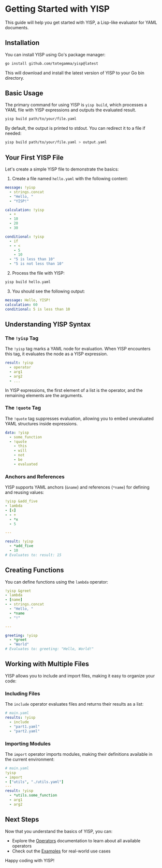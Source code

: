 # Getting Started with YISP

This guide will help you get started with YISP, a Lisp-like evaluator for YAML documents.

## Installation

You can install YISP using Go's package manager:

```sh
go install github.com/totegamma/yisp@latest
```

This will download and install the latest version of YISP to your Go bin directory.

## Basic Usage

The primary command for using YISP is `yisp build`, which processes a YAML file with YISP expressions and outputs the evaluated result.

```sh
yisp build path/to/your/file.yaml
```

By default, the output is printed to stdout. You can redirect it to a file if needed:

```sh
yisp build path/to/your/file.yaml > output.yaml
```

## Your First YISP File

Let's create a simple YISP file to demonstrate the basics:

1. Create a file named `hello.yaml` with the following content:

```yaml
message: !yisp
  - strings.concat
  - "Hello, "
  - "YISP!"

calculation: !yisp
  - +
  - 10
  - 20
  - 30

conditional: !yisp
  - if
  - - <
    - 5
    - 10
  - "5 is less than 10"
  - "5 is not less than 10"
```

2. Process the file with YISP:

```sh
yisp build hello.yaml
```

3. You should see the following output:

```yaml
message: Hello, YISP!
calculation: 60
conditional: 5 is less than 10
```

## Understanding YISP Syntax

### The `!yisp` Tag

The `!yisp` tag marks a YAML node for evaluation. When YISP encounters this tag, it evaluates the node as a YISP expression.

```yaml
result: !yisp
  - operator
  - arg1
  - arg2
  - ...
```

In YISP expressions, the first element of a list is the operator, and the remaining elements are the arguments.

### The `!quote` Tag

The `!quote` tag suppresses evaluation, allowing you to embed unevaluated YAML structures inside expressions.

```yaml
data: !yisp
  - some_function
  - !quote
    - this
    - will
    - not
    - be
    - evaluated
```

### Anchors and References

YISP supports YAML anchors (`&name`) and references (`*name`) for defining and reusing values:

```yaml
!yisp &add_five
- lambda
- [x]
- - +
  - *x
  - 5

---

result: !yisp
  - *add_five
  - 10
# Evaluates to: result: 15
```

## Creating Functions

You can define functions using the `lambda` operator:

```yaml
!yisp &greet
- lambda
- [name]
- - strings.concat
  - "Hello, "
  - *name
  - "!"

---

greeting: !yisp
  - *greet
  - "World"
# Evaluates to: greeting: "Hello, World!"
```

## Working with Multiple Files

YISP allows you to include and import files, making it easy to organize your code:

### Including Files

The `include` operator evaluates files and returns their results as a list:

```yaml
# main.yaml
results: !yisp
  - include
  - "part1.yaml"
  - "part2.yaml"
```

### Importing Modules

The `import` operator imports modules, making their definitions available in the current environment:

```yaml
# main.yaml
!yisp
- import
- ["utils", "./utils.yaml"]
---
result: !yisp
  - *utils.some_function
  - arg1
  - arg2
```

## Next Steps

Now that you understand the basics of YISP, you can:

- Explore the [Operators](operators.md) documentation to learn about all available operators
- Check out the [Examples](examples.md) for real-world use cases

Happy coding with YISP!
